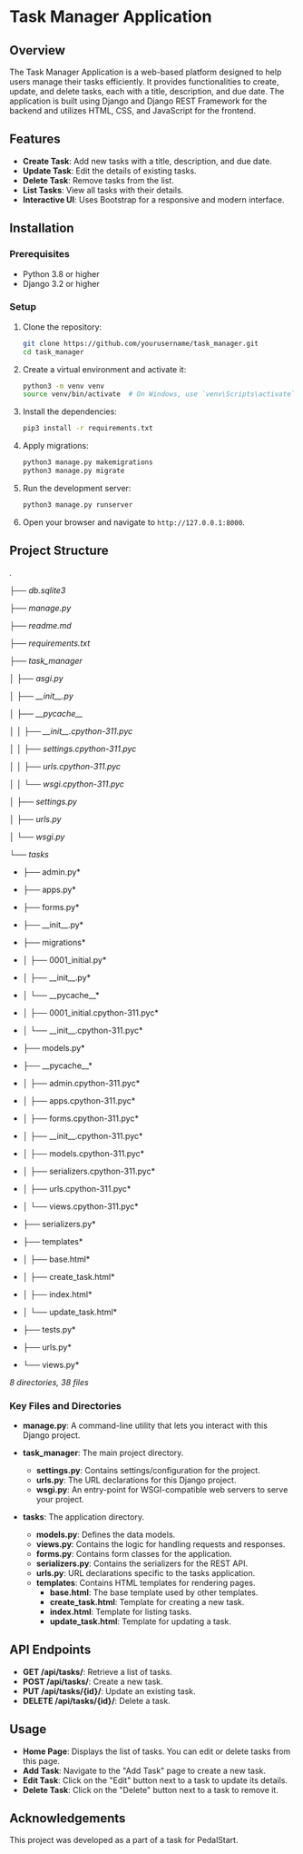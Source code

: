 # Task Manager Application

## Overview

The Task Manager Application is a web-based platform designed to help users manage their tasks efficiently. It provides functionalities to create, update, and delete tasks, each with a title, description, and due date. The application is built using Django and Django REST Framework for the backend and utilizes HTML, CSS, and JavaScript for the frontend.

## Features

- **Create Task**: Add new tasks with a title, description, and due date.
- **Update Task**: Edit the details of existing tasks.
- **Delete Task**: Remove tasks from the list.
- **List Tasks**: View all tasks with their details.
- **Interactive UI**: Uses Bootstrap for a responsive and modern interface.

## Installation

### Prerequisites

- Python 3.8 or higher
- Django 3.2 or higher

### Setup

1. Clone the repository:

    ```bash
    git clone https://github.com/yourusername/task_manager.git
    cd task_manager
    ```

2. Create a virtual environment and activate it:

    ```bash
    python3 -m venv venv
    source venv/bin/activate  # On Windows, use `venv\Scripts\activate`
    ```

3. Install the dependencies:

    ```bash
    pip3 install -r requirements.txt
    ```

4. Apply migrations:

    ```bash
    python3 manage.py makemigrations
    python3 manage.py migrate
    ```

5. Run the development server:

    ```bash
    python3 manage.py runserver
    ```

6. Open your browser and navigate to `http://127.0.0.1:8000`.

## Project Structure


*.*

*├── db.sqlite3*

*├── manage.py*

*├── readme.md*

*├── requirements.txt*

*├── task_manager*

*│ ├── asgi.py*

*│ ├── \_\_init\_\_.py*

*│ ├── \_\_pycache\_\_*

*│ │ ├── \_\_init\_\_.cpython-311.pyc*

*│ │ ├── settings.cpython-311.pyc*

*│ │ ├── urls.cpython-311.pyc*

*│ │ └── wsgi.cpython-311.pyc*

*│ ├── settings.py*

*│ ├── urls.py*

*│ └── wsgi.py*

*└── tasks*

* ├── admin.py*

* ├── apps.py*

* ├── forms.py*

* ├── \_\_init\_\_.py*

* ├── migrations*

* │ ├── 0001_initial.py*

* │ ├── \_\_init\_\_.py*

* │ └── \_\_pycache\_\_*

* │ ├── 0001_initial.cpython-311.pyc*

* │ └── \_\_init\_\_.cpython-311.pyc*

* ├── models.py*

* ├── \_\_pycache\_\_*

* │ ├── admin.cpython-311.pyc*

* │ ├── apps.cpython-311.pyc*

* │ ├── forms.cpython-311.pyc*

* │ ├── \_\_init\_\_.cpython-311.pyc*

* │ ├── models.cpython-311.pyc*

* │ ├── serializers.cpython-311.pyc*

* │ ├── urls.cpython-311.pyc*

* │ └── views.cpython-311.pyc*

* ├── serializers.py*

* ├── templates*

* │ ├── base.html*

* │ ├── create_task.html*

* │ ├── index.html*

* │ └── update_task.html*

* ├── tests.py*

* ├── urls.py*

* └── views.py*

*8 directories, 38 files*


### Key Files and Directories

- **manage.py**: A command-line utility that lets you interact with this Django project.

- **task_manager**: The main project directory.
  - **settings.py**: Contains settings/configuration for the project.
  - **urls.py**: The URL declarations for this Django project.
  - **wsgi.py**: An entry-point for WSGI-compatible web servers to serve your project.

- **tasks**: The application directory.
  - **models.py**: Defines the data models.
  - **views.py**: Contains the logic for handling requests and responses.
  - **forms.py**: Contains form classes for the application.
  - **serializers.py**: Contains the serializers for the REST API.
  - **urls.py**: URL declarations specific to the tasks application.
  - **templates**: Contains HTML templates for rendering pages.
    - **base.html**: The base template used by other templates.
    - **create_task.html**: Template for creating a new task.
    - **index.html**: Template for listing tasks.
    - **update_task.html**: Template for updating a task.

## API Endpoints

- **GET /api/tasks/**: Retrieve a list of tasks.
- **POST /api/tasks/**: Create a new task.
- **PUT /api/tasks/{id}/**: Update an existing task.
- **DELETE /api/tasks/{id}/**: Delete a task.

## Usage

- **Home Page**: Displays the list of tasks. You can edit or delete tasks from this page.
- **Add Task**: Navigate to the "Add Task" page to create a new task.
- **Edit Task**: Click on the "Edit" button next to a task to update its details.
- **Delete Task**: Click on the "Delete" button next to a task to remove it.



## Acknowledgements

This project was developed as a part of a task for PedalStart.
